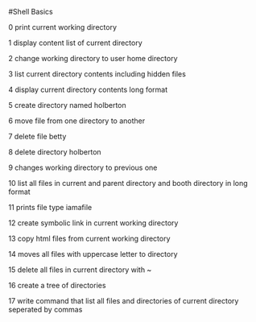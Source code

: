 #Shell Basics
 
0 print current working directory

1 display content list of current directory

2 change working directory to user home directory

3 list current directory contents including hidden files

4 display current directory contents long format 

5 create directory named holberton

6 move file from one directory to another

7 delete file betty

8 delete directory holberton

9 changes working directory to previous one

10 list all files in current and parent directory and booth directory in long format
 
11 prints file type iamafile

12 create symbolic link in current working directory

13 copy html files from current working directory

14 moves all files with uppercase letter to directory

15 delete all files in current directory with ~

16 create a tree of directories

17 write command that list all files and directories of current directory seperated by commas
